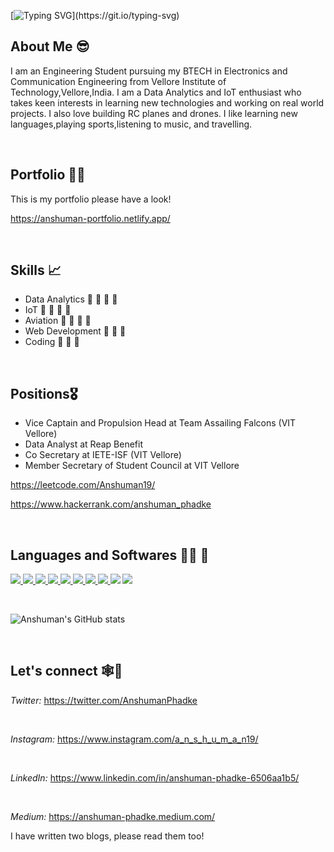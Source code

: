 [![Typing SVG](https://readme-typing-svg.herokuapp.com/?lines=Hello+I+am+Anshuman+Phadke!)](https://git.io/typing-svg)


## About Me 😎
I am an Engineering Student pursuing my BTECH in Electronics and Communication Engineering from Vellore Institute of Technology,Vellore,India. 
I am a Data Analytics and IoT enthusiast who takes keen interests in learning new technologies and working on real world projects. I also love building RC planes and drones. I like learning new languages,playing sports,listening to music, and travelling.

<br>

## Portfolio 👨‍💼

This is my portfolio please have a look!

https://anshuman-portfolio.netlify.app/

<br>

## Skills 📈

* Data Analytics        🌟 🌟 🌟 🌟
* IoT                   🌟 🌟 🌟 🌟 
* Aviation              🌟 🌟 🌟 🌟
* Web Development       🌟 🌟 🌟
* Coding                🌟 🌟 🌟

<br>

## Positions🎖️

* Vice Captain and Propulsion Head at Team Assailing Falcons (VIT Vellore)
* Data Analyst at Reap Benefit
* Co Secretary at IETE-ISF (VIT Vellore)
* Member Secretary of Student Council at VIT Vellore
 
https://leetcode.com/Anshuman19/

https://www.hackerrank.com/anshuman_phadke

<br>

## Languages and Softwares 👨‍💻 🚀

<p align="left"> 
    <a href="https://www.programiz.com/c-programming" target="_blank"> <img src="https://img.icons8.com/color/48/000000/c-programming.png"/> </a> 
    <a href="https://www.w3schools.com/CPP/default.asp" target="_blank"> <img src="https://img.icons8.com/color/48/000000/c-plus-plus-logo.png"/> </a>
    <a href="https://www.python.org/" target="_blank"> <img src="https://img.icons8.com/color/48/000000/python--v1.png"/> </a>
    <a href="https://www.w3schools.com/html/" target="_blank"> <img src="https://img.icons8.com/color/48/000000/html-5--v1.png"/> </a> 
    <a href="https://www.w3schools.com/css/" target="_blank"> <img src="https://img.icons8.com/color/48/000000/css3.png"/> </a> 
    <a href="https://www.javascript.com/" target="_blank"> <img src="https://img.icons8.com/color/48/000000/javascript--v1.png"/> </a> 
    <a href="https://www.tableau.com/" target="_blank"> <img src="https://img.icons8.com/color/48/000000/tableau-software.png"/> </a> 
    <a href="https://git-scm.com/" target="_blank"> <img src="https://img.icons8.com/color/48/000000/git.png"/> </a> 
    <a href="https://www.arduino.cc/" target="_blank"> <img src="https://img.icons8.com/color/50/000000/arduino.png"/></a> 
    <a href="https://powerbi.microsoft.com/en-us/" target="_blank"> <img src="https://img.icons8.com/color/48/000000/power-bi.png"/></a> 

 </p>
 
 <br>
 
 ![Anshuman's GitHub stats](https://github-readme-stats.vercel.app/api?username=anshu1905&show_icons=true&theme=tokyonight)
 
 <br>
 
 ## Let's connect 🕸️🤝
 
 *Twitter:*
 https://twitter.com/AnshumanPhadke
 
 <br>
 
 *Instagram:*
 https://www.instagram.com/a_n_s_h_u_m_a_n19/
 
 <br>
 
 *LinkedIn:*
 https://www.linkedin.com/in/anshuman-phadke-6506aa1b5/
 
 <br>
 
 *Medium:*
 https://anshuman-phadke.medium.com/
 
 I have written two blogs, please read them too!
